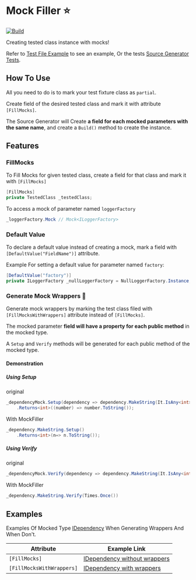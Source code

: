 # Mock Filler :star:
[![Build](https://github.com/YarinOmesi/MockFiller/actions/workflows/CI.yml/badge.svg)](https://github.com/YarinOmesi/MockFiller/actions/workflows/CI.yml)

Creating tested class instance with mocks!

Refer to [Test File Example](./Sample.Tests/Test.cs) to see an example,
Or the tests [Source Generator Tests](./TestsHelper.SourceGenerator.Tests/MockFillerSourceGeneratorTests.cs).

## How To Use

All you need to do is to mark your test fixture class as `partial`.

Create field of the desired tested class and mark it with attribute `[FillMocks]`.

The Source Generator will Create **a field for each mocked parameters with the same name**, and create a `Build()` method to create the instance. 

## Features

### FillMocks

To Fill Mocks for given tested class, create a field for that class and mark it with `[FillMocks]`
```csharp
[FillMocks]
private TestedClass _testedClass;
```

To access a mock of parameter named `loggerFactory`
```csharp
_loggerFactory.Mock // Mock<ILoggerFactory>
```

### Default Value

To declare a default value instead of creating a mock, mark a field with `[DefaultValue("FieldName")]` attribute.

Example For setting a default value for parameter named `factory`:
```csharp
[DefaultValue("factory")]
private ILoggerFactory _nullLoggerFactory = NullLoggerFactory.Instance;
```

### Generate Mock Wrappers :crystal_ball:

Generate mock wrappers by marking the test class filed with `[FillMocksWithWrappers]` attribute instead of `[FillMocks]`.

The mocked parameter **field will have a property for each public method** in the mocked type. 

A `Setup` and `Verify` methods will be generated for each public method of the mocked type.

#### Demonstration

##### Using Setup
original
```csharp
_dependencyMock.Setup(dependency => dependency.MakeString(It.IsAny<int>()))
    .Returns<int>((number) => number.ToString());
```
With MockFiller
```csharp
_dependency.MakeString.Setup()
    .Returns<int>(n=> n.ToString());
```

##### Using Verify
original
```csharp
_dependencyMock.Verify(dependency => dependency.MakeString(It.IsAny<int>()), Times.Once)
```
With MockFiller
```csharp
_dependency.MakeString.Verify(Times.Once())
```

## Examples
Examples Of Mocked Type [IDependency](./TestsHelper.SourceGenerator.Tests/Sources/IDependency.cs)
When Generating Wrappers And When Don't.

| Attribute                 | Example Link                                                                                                           |
|---------------------------|------------------------------------------------------------------------------------------------------------------------|
| `[FillMocks]`             | [IDependency without wrappers](./TestsHelper.SourceGenerator.Tests/Sources/Wrapper.IDependency.generated.cs)           |
| `[FillMocksWithWrappers]` | [IDependency with wrappers](./TestsHelper.SourceGenerator.Tests/Sources/Wrapper.IDependency.WithWrappers.generated.cs) |